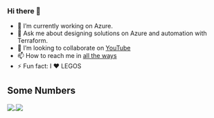 ### Hi there 👋

- 🔭 I’m currently working on Azure.
- 💬 Ask me about designing solutions on Azure and automation with Terraform.
- 👯 I’m looking to collaborate on [YouTube](https://www.youtube.com/@azure-terraformer)
- 📫 How to reach me in [all the ways](https://bento.me/markti)
- ⚡ Fun fact: I ❤️ LEGOS
<!-- 
- 🌱 I’m currently learning more about Zonal Resilliency.
- 🤔 I’m looking for help with ...
-->

## Some Numbers

<a href="https://github.com/markti/markti">
<img align="center" src="https://github-readme-stats.vercel.app/api?username=markti&show_icons=true&theme=cobalt" />
</a>
<a href="https://github.com/markti/markti">
<img align="center" src="https://github-readme-stats.vercel.app/api/top-langs/?username=markti&show_icons=true&theme=cobalt&hide=javascript,css" />
</a>

